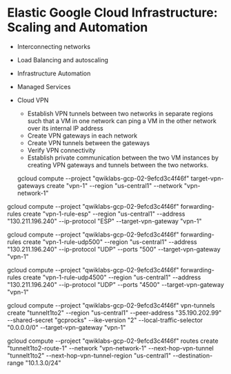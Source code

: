 # Elastic Google Cloud Infrastructure: Scaling and Automation
* Interconnecting networks
* Load Balancing and autoscaling
* Infrastructure Automation
* Managed Services

* Cloud VPN
    * Establish VPN tunnels between two networks in separate regions such that a VM in one network can ping a VM in the other network over its internal IP address
    * Create VPN gateways in each network
    * Create VPN tunnels between the gateways
    * Verify VPN connectivity
    * Establish private communication between the two VM instances by creating VPN gateways and tunnels between the two networks.

    gcloud compute --project "qwiklabs-gcp-02-9efcd3c4f46f" target-vpn-gateways create "vpn-1" --region "us-central1" --network "vpn-network-1"

gcloud compute --project "qwiklabs-gcp-02-9efcd3c4f46f" forwarding-rules create "vpn-1-rule-esp" --region "us-central1" --address "130.211.196.240" --ip-protocol "ESP" --target-vpn-gateway "vpn-1"

gcloud compute --project "qwiklabs-gcp-02-9efcd3c4f46f" forwarding-rules create "vpn-1-rule-udp500" --region "us-central1" --address "130.211.196.240" --ip-protocol "UDP" --ports "500" --target-vpn-gateway "vpn-1"

gcloud compute --project "qwiklabs-gcp-02-9efcd3c4f46f" forwarding-rules create "vpn-1-rule-udp4500" --region "us-central1" --address "130.211.196.240" --ip-protocol "UDP" --ports "4500" --target-vpn-gateway "vpn-1"

gcloud compute --project "qwiklabs-gcp-02-9efcd3c4f46f" vpn-tunnels create "tunnelt1to2" --region "us-central1" --peer-address "35.190.202.99" --shared-secret "gcprocks" --ike-version "2" --local-traffic-selector "0.0.0.0/0" --target-vpn-gateway "vpn-1"

gcloud compute --project "qwiklabs-gcp-02-9efcd3c4f46f" routes create "tunnelt1to2-route-1" --network "vpn-network-1" --next-hop-vpn-tunnel "tunnelt1to2" --next-hop-vpn-tunnel-region "us-central1" --destination-range "10.1.3.0/24"